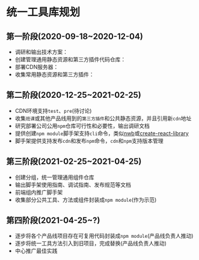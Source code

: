 # 统一工具库规划

## 第一阶段(2020-09-18~2020-12-04)
- 调研和输出技术方案：
- 创建管理通用静态资源和第三方插件代码仓库：
- 部署CDN服务器：
- 收集常用静态资源和第三方插件：

## 第二阶段(2020-12-25~2021-02-25)
- CDN环境支持`test`、`pre`(待讨论)
- 收集`班课`或其他产品线用到的`第三方插件`和公共静态资源，并且引用新`cdn`地址
- 研究部署公司公用`npm`仓库可行性和必要性，输出调研文档
- 提供创建`npm module`脚手架支持`cli`命令，类似[nwb](https://github.com/insin/nwb)或[create-react-library](https://github.com/transitive-bullshit/create-react-library)
- 脚手架提供支持发布`cdn`和发布`npm`命令，`cdn`和`npm`支持版本管理

## 第三阶段(2021-02-25~2021-04-25)
- 创建分组，统一管理通用组件仓库
- 输出脚手架使用指南、调试指南、发布规范等文档
- 前端组内推广脚手架
- 收集部分公共工具、方法或组件封装成`npm module`(作为示范)

## 第四阶段(2021-04-25~?)
- 逐步将各个产品线项目存在可复用代码封装成`npm module`(产品线负责人推动)
- 逐步将统一工具方法引入到旧项目，完成替换(产品线负责人推动)
- 中心推广最佳实践
